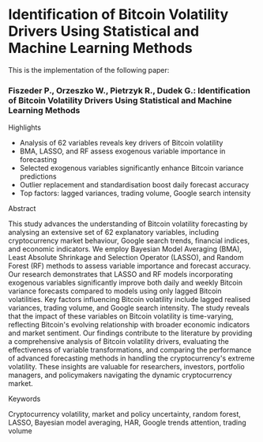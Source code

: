 # Identification of Bitcoin Volatility Drivers Using Statistical and Machine Learning Methods
This is the implementation of the following paper:

### Fiszeder P., Orzeszko W., Pietrzyk R., Dudek G.: Identification of Bitcoin Volatility Drivers Using Statistical and Machine Learning Methods 

Highlights
-	Analysis of 62 variables reveals key drivers of Bitcoin volatility
-	BMA, LASSO, and RF assess exogenous variable importance in forecasting
-	Selected exogenous variables significantly enhance Bitcoin variance predictions
-	Outlier replacement and standardisation boost daily forecast accuracy
-	Top factors: lagged variances, trading volume, Google search intensity

Abstract

This study advances the understanding of Bitcoin volatility forecasting by analysing an extensive set of 62 explanatory variables, including cryptocurrency market behaviour, Google search trends, financial indices, and economic indicators. We employ Bayesian Model Averaging (BMA), Least Absolute Shrinkage and Selection Operator (LASSO), and Random Forest (RF) methods to assess variable importance and forecast accuracy. Our research demonstrates that LASSO and RF models incorporating exogenous variables significantly improve both daily and weekly Bitcoin variance forecasts compared to models using only lagged Bitcoin volatilities. Key factors influencing Bitcoin volatility include lagged realised variances, trading volume, and Google search intensity. The study reveals that the impact of these variables on Bitcoin volatility is time-varying, reflecting Bitcoin's evolving relationship with broader economic indicators and market sentiment. Our findings contribute to the literature by providing a comprehensive analysis of Bitcoin volatility drivers, evaluating the effectiveness of variable transformations, and comparing the performance of advanced forecasting methods in handling the cryptocurrency's extreme volatility. These insights are valuable for researchers, investors, portfolio managers, and policymakers navigating the dynamic cryptocurrency market.

Keywords 

Cryptocurrency volatility, market and policy uncertainty, random forest, LASSO, Bayesian model averaging, HAR, Google trends attention, trading volume
